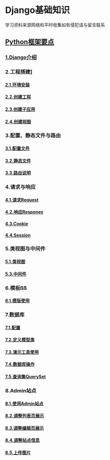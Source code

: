 # Django基础知识
学习资料来源网络和平时收集如有侵犯请与留言联系
## [Python框架要点](doc/1.PythonWeb框架要点/PythonWeb框架要点.md)
### [1.Django介绍](doc/1.PythonWeb框架要点/1.Django介绍.md)

### 2.工程搭建]
#### [2.1.环境安装](doc/2.工程搭建/1.环境安装.md)
#### [2.2.创建工程](doc/2.工程搭建/2.创建工程.md)
#### [2.3.创建子应用](doc/2.工程搭建/3.创建子应用.md)
#### [2.4.创建视图](doc/2.工程搭建/4.创建视图)

### 3.配置、静态文件与路由
#### [3.1.配置文件](doc/3.配置、静态文件与路由/1.配置文件.md)
#### [3.2.静态文件](doc/3.配置、静态文件与路由/2.静态文件.md)
#### [3.3.路由说明](doc/3.配置、静态文件与路由/3.路由说明.md)

### 4.请求与响应
#### [4.1.请求Request](doc/4.请求与响应/1.请求Request.md)
#### [4.2.响应Respones](doc/4.请求与响应/2.响应Respones.md)
#### [4.3.Cookie](doc/4.请求与响应/3.Cookie.md)
#### [4.4.Session](doc/4.请求与响应/4.Session.md)

### 5.类视图与中间件
#### [5.1.类视图](doc/5.类视图与中间件/1.类视图.md)
#### [5.3.中间件](doc/5.类视图与中间件/2.中间件.md)

### 6.模板ßß
#### [6.1.模版使用](doc/6.模板/1.模版使用.md)

### 7.数据库
#### [7.1.配置](doc/7.数据库/1.配置.md)
#### [7.2.定义模型类](doc/7.数据库/2.定义模型类.md)
#### [7.3.演示工具使用](doc/7.数据库/3.演示工具使用.md)
#### [7.4.数据库操作](doc/7.数据库/4.数据库操作.md)
#### [7.5.查询集QuerySet](doc/7.数据库/5.查询集QuerySet.md)

### 8.Admin站点
#### [8.1.使用Admin站点](doc/8.Admin站点/1.使用Admin站点.md)
#### [8.2.调整列表页展示](doc/8.Admin站点/2.调整列表页展示.md)
#### [8.3.调整编辑页展示](doc/8.Admin站点/1】3.调整编辑页展示.md)
#### [8.4.调整站点信息](doc/8.Admin站点/4.调整站点信息.md)
#### [8.5.上传图片](doc/8.Admin站点/5.上传图片.md)
